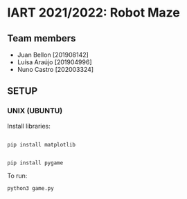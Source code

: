 # IART 2021/2022: Robot Maze

## Team members
- Juan Bellon [201908142]
- Luísa Araújo [201904996]
- Nuno Castro [202003324]

## SETUP

### UNIX (UBUNTU)

Install libraries:

<code>
pip install matplotlib

pip install pygame
</code>


To run:

`python3 game.py`

